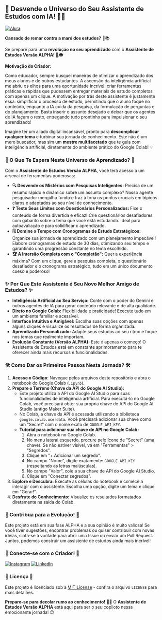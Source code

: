 ## 🚀 Desvende o Universo do Seu Assistente de Estudos com IA\! 🧠✨

[![Alura](https://cursos.alura.com.br/assets/images/immersion/imersao_ia_google_logo.png)](https://cursos.alura.com.br/)

**Cansado de remar contra a maré dos estudos?** 🌊📚

Se prepare para uma **revolução no seu aprendizado** com o **Assistente de Estudos Versão ALPHA**\! 🤖🎓

**Motivação do Criador:**

Como educador, sempre busquei maneiras de otimizar o aprendizado dos meus alunos e de outros estudantes. A ascensão da inteligência artificial me abriu os olhos para uma oportunidade incrível: criar ferramentas práticas e rápidas que pudessem entregar materiais de estudo completos com apenas um clique. A motivação por trás deste assistente é justamente essa: simplificar o processo de estudo, permitindo que o aluno foque no conteúdo, enquanto a IA cuida da pesquisa, da formulação de perguntas e do planejamento. Basta inserir o assunto desejado e deixar que os agentes de IA façam o resto, entregando tudo prontinho para impulsionar o seu aprendizado!

Imagine ter um aliado digital incansável, pronto para **descomplicar qualquer tema** e turbinar sua jornada de conhecimento. Este não é um mero buscador, mas sim um **mestre multifacetado** que te guia com inteligência artificial, diretamente do ambiente prático do Google Colab\! 💡

### 🌟 O Que Te Espera Neste Universo de Aprendizado? 🌟

Com o **Assistente de Estudos Versão ALPHA**, você terá acesso a um arsenal de ferramentas poderosas:

  * **🔍 Desvende os Mistérios com Pesquisas Inteligentes:** Precisa de um resumo rápido e dinâmico sobre um assunto complexo? Nosso agente pesquisador mergulha fundo e traz à tona os pontos cruciais em tópicos claros e adaptados ao seu nível de conhecimento.
  * **❓ Teste Seus Limites com Questionários Personalizados:** Fixe o conteúdo de forma divertida e eficaz\! Crie questionários desafiadores com gabarito sobre o tema que você está estudando. Ideal para autoavaliação e para solidificar o aprendizado.
  * **🗓️ Domine o Tempo com Cronogramas de Estudo Estratégicos:** Organize sua jornada de aprendizado com um planejamento impecável\! Elabore cronogramas de estudo de 30 dias, otimizando seu tempo e garantindo uma progressão constante no tema escolhido.
  * **🏆 A Imersão Completa com o "Completão":** Quer a experiência máxima? Com um clique, gere a pesquisa completa, o questionário desafiador e o cronograma estratégico, tudo em um único documento coeso e poderoso\!

### ✨ Por Que Este Assistente é Seu Novo Melhor Amigo de Estudos? ✨

  * **Inteligência Artificial ao Seu Serviço:** Conte com o poder do Gemini e outros agentes de IA para gerar conteúdo relevante e de alta qualidade.
  * **Direto no Google Colab:** Flexibilidade e praticidade\! Execute tudo em um ambiente familiar e acessível.
  * **Interface Intuitiva e Amigável:** Escolha suas opções com apenas alguns cliques e visualize os resultados de forma organizada.
  * **Aprendizado Personalizado:** Adapte seus estudos ao seu ritmo e foque nos temas que realmente importam.
  * **Evolução Constante (Versão ALPHA):** Este é apenas o começo\! O Assistente de Estudos está em constante aprimoramento para te oferecer ainda mais recursos e funcionalidades.

### 🛠️ Como Dar os Primeiros Passos Nesta Jornada? 🛠️

1.  **Acesse o Código:** Navegue pelos arquivos deste repositório e abra o notebook do Google Colab (`.ipynb`).
2.  **Prepare o Terreno (Chave da API do Google AI Studio):**
    * Este projeto utiliza a API do Google AI Studio para suas funcionalidades de inteligência artificial. Para executá-lo no Google Colab, você precisará obter sua própria chave de API do Google AI Studio (antigo Maker Suite).
    * No Colab, a chave da API é acessada utilizando a biblioteca `google.colab.userdata`. Você precisará adicionar sua chave como um "Secret" com o nome exato de `GOOGLE_API_KEY`.
    * **Tutorial para adicionar sua chave de API no Google Colab:**
        1.  Abra o notebook no Google Colab.
        2.  No menu lateral esquerdo, procure pelo ícone de "Secret" (uma chave). Se não estiver visível, vá em "Ferramentas" > "Segredos".
        3.  Clique em "+ Adicionar um segredo".
        4.  No campo "Nome", digite exatamente: `GOOGLE_API_KEY` (respeitando as letras maiúsculas).
        5.  No campo "Valor", cole a sua chave de API do Google AI Studio.
        6.  Clique em "Conectar segredos".
3.  **Explore e Descubra:** Execute as células do notebook e comece a interagir com o assistente. Escolha uma opção, digite um tema e clique em "Gerar\!".
4.  **Desfrute do Conhecimento:** Visualize os resultados formatados diretamente na saída do Colab.

### 🤝 Contribua para a Evolução\! 🤝

Este projeto está em sua fase ALPHA e a sua opinião é muito valiosa\! Se você tiver sugestões, encontrar problemas ou quiser contribuir com novas ideias, sinta-se à vontade para abrir uma Issue ou enviar um Pull Request. Juntos, podemos construir um assistente de estudos ainda mais incrível\!

### 🔗 Conecte-se com o Criador\! 🔗

[![Instagram](https://img.shields.io/badge/Instagram-@prof.jvictor-E4405F?style=flat-square&logo=instagram)](https://www.instagram.com/prof.jvictor/)
[![LinkedIn](https://img.shields.io/badge/LinkedIn-jvictorLL-0077B5?style=flat-square&logo=linkedin)](https://www.linkedin.com/in/jvictorLL/)

### 📜 Licença 📜

Este projeto é licenciado sob a [MIT License](LICENSE) - confira o arquivo `LICENSE` para mais detalhes.

**Prepare-se para decolar rumo ao conhecimento\!** 🚀✨ O **Assistente de Estudos Versão ALPHA** está aqui para ser o seu copiloto nessa emocionante jornada\! 😉
